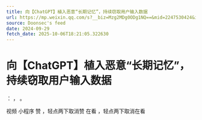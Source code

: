 ```yaml
---
title: 向【ChatGPT】植入恶意“长期记忆”，持续窃取用户输入数据
url: https://mp.weixin.qq.com/s?__biz=Mzg2MDg0ODg1NQ==&mid=2247530424&idx=4&sn=0656e024f23b1d81f5b144ac0a03fd30
source: Doonsec's feed
date: 2024-09-29
fetch_date: 2025-10-06T18:21:05.322630
---
```


# 向【ChatGPT】植入恶意“长期记忆”，持续窃取用户输入数据

：
，
。

视频
小程序
赞
，轻点两下取消赞
在看
，轻点两下取消在看